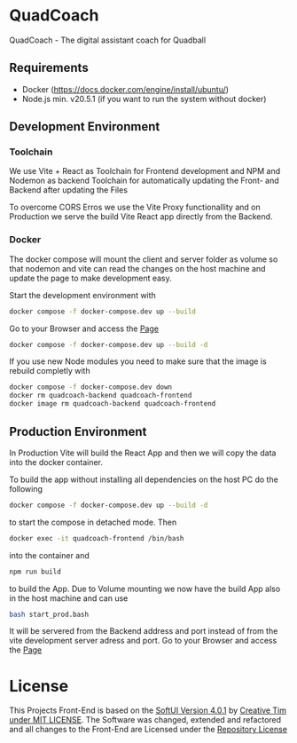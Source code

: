 # QuadCoach

QuadCoach - The digital assistant coach for Quadball

## Requirements

- Docker (https://docs.docker.com/engine/install/ubuntu/)
- Node.js min. v20.5.1 (if you want to run the system without docker)

## Development Environment

### Toolchain

We use Vite + React as Toolchain for Frontend development and NPM and Nodemon as backend Toolchain for automatically updating the Front- and Backend after updating the Files

To overcome CORS Erros we use the Vite Proxy functionallity and on Production we serve the build Vite React app directly from the Backend.

### Docker

The docker compose will mount the client and server folder as volume so that nodemon and vite can read the changes on the host machine and update the page to make development easy.

Start the development environment with

```bash
docker compose -f docker-compose.dev up --build
```

Go to your Browser and access the [Page](http://localhost:5173)

```bash
docker compose -f docker-compose.dev up --build -d
```

If you use new Node modules you need to make sure that the image is rebuild completly with

```bash
docker compose -f docker-compose.dev down
docker rm quadcoach-backend quadcoach-frontend
docker image rm quadcoach-backend quadcoach-frontend
```

## Production Environment

In Production Vite will build the React App and then we will copy the data into the docker container.

To build the app without installing all dependencies on the host PC do the following

```bash
docker compose -f docker-compose.dev up --build -d
```

to start the compose in detached mode.
Then

```bash
docker exec -it quadcoach-frontend /bin/bash
```

into the container and

```bash
npm run build
```

to build the App. Due to Volume mounting we now have the build App also in the host machine and can use

```bash
bash start_prod.bash
```

It will be servered from the Backend address and port instead of from the vite development server adress and port.
Go to your Browser and access the [Page](http://localhost:3001)

# License

This Projects Front-End is based on the [SoftUI Version 4.0.1](https://github.com/creativetimofficial/soft-ui-dashboard-react/tree/4.0.1) by [Creative Tim under MIT LICENSE](./client/LICENSE-Creative-Tim.md). The Software was changed, extended and refactored and all changes to the Front-End are Licensed under the [Repository License](./LICENSE)
